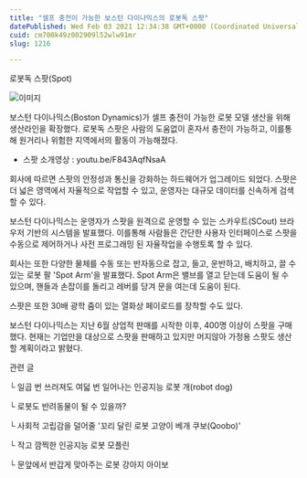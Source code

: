 ```yaml
---
title: "셀프 충전이 가능한 보스턴 다이나믹스의 로봇독 스팟"
datePublished: Wed Feb 03 2021 12:34:38 GMT+0000 (Coordinated Universal Time)
cuid: cm700k49z002909l52wlw91mr
slug: 1216

---
```



로봇독 스팟(Spot)

![이미지](https://cdn.hashnode.com/res/hashnode/image/upload/v1739250023957/4c0203b6-9414-470a-9361-7b8a013c75db.jpeg)

보스턴 다이나믹스(Boston Dynamics)가 셀프 충전이 가능한 로봇 모델 생산을 위해 생산라인을 확장했다. 로봇독 스팟은 사람의 도움없이 혼자서 충전이 가능하고, 이를통해 원거리나 위험한 지역에서의 활동이 가능해졌다.

* 스팟 소개영상 : youtu.be/F843AqfNsaA

회사에 따르면 스팟의 안정성과 통신을 강화하는 하드웨어가 업그레이드 되었다. 스팟은 더 넓은 영역에서 자율적으로 작업할 수 있고, 운영자는 대규모 데이터를 신속하게 검색할 수 있다.

보스턴 다이나믹스는 운영자가 스팟을 원격으로 운영할 수 있는 스카우트(SCout) 브라우저 기반의 시스템을 발표했다. 이를통해 사람들은 간단한 사용자 인터페이스로 스팟을 수동으로 제어하거나 사전 프로그래밍 된 자율작업을 수행토록 할 수 있다.

회사는 또한 다양한 물체를 수동 또는 반자동으로 잡고, 들고, 운반하고, 배치하고, 끌 수 있는 로봇 팔 'Spot Arm'을 발표했다. Spot Arm은 밸브를 열고 닫는데 도움이 될 수 있으며, 핸들과 손잡이를 돌리고 레버를 당겨 문을 여는데 도움이 된다.

스팟은 또한 30배 광학 줌이 있는 열화상 페이로드를 장착할 수도 있다.

보스턴 다이나믹스는 지난 6월 상업적 판매를 시작한 이후, 400명 이상이 스팟을 구매했다. 현재는 기업만을 대상으로 스팟을 판매하고 있지만 머지않아 가정용 스팟도 생산할 계획이라고 밝혔다.

관련 글

└ 일곱 번 쓰러져도 여덟 번 일어나는 인공지능 로봇 개(robot dog)

└ 로봇도 반려동물이 될 수 있을까?

└ 사회적 고립감을 덜어줄 '꼬리 달린 로봇 고양이 베개 쿠보(Qoobo)'

└ 작고 깜찍한 인공지능 로봇 모플린

└ 문앞에서 반갑게 맞아주는 로봇 강아지 아이보
